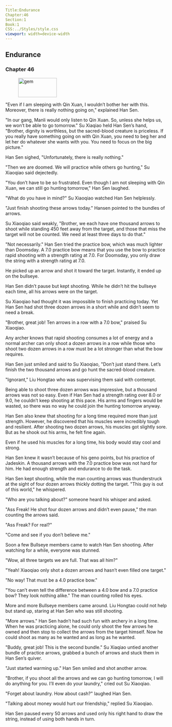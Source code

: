 ```yaml
---
Title:Endurance 
Chapter:46 
Section:1 
Book:1 
CSS:../Styles/style.css 
viewport: width=device-width
---
```

  
## Endurance
### Chapter 46
  
<figure>
	<img src="../Images/gem.gif" alt="gem" id="gem" width="120" height="60" />
</figure>
  

  
"Even if I am sleeping with Qin Xuan, I wouldn’t bother her with this. Moreover, there is really nothing going on," explained Han Sen.

"In our gang, Manli would only listen to Qin Xuan. So, unless she helps us, we won’t be able to go tomorrow." Su Xiaqiao held Han Sen’s hand, "Brother, dignity is worthless, but the sacred-blood creature is priceless. If you really have something going on with Qin Xuan, you need to beg her and let her do whatever she wants with you. You need to focus on the big picture."

Han Sen sighed, "Unfortunately, there is really nothing."

"Then we are doomed. We will practice while others go hunting," Su Xiaoqiao said dejectedly.

"You don’t have to be so frustrated. Even though I am not sleeping with Qin Xuan, we can still go hunting tomorrow," Han Sen laughed.

"What do you have in mind?" Su Xiaoqiao watched Han Sen helplessly.

"Just finish shooting these arrows today." Hansen pointed to the bundles of arrows.

Su Xiaoqiao said weakly, "Brother, we each have one thousand arrows to shoot while standing 450 feet away from the target, and those that miss the target will not be counted. We need at least three days to do that."

"Not necessarily." Han Sen tried the practice bow, which was much lighter than Doomsday. A 7.0 practice bow means that you use the bow to practice rapid shooting with a strength rating at 7.0. For Doomsday, you only draw the string with a strength rating at 7.0.

He picked up an arrow and shot it toward the target. Instantly, it ended up on the bullseye.

Han Sen didn’t pause but kept shooting. While he didn’t hit the bullseye each time, all his arrows were on the target.

Su Xiaoqiao had thought it was impossible to finish practicing today. Yet Han Sen had shot three dozen arrows in a short while and didn’t seem to need a break.

"Brother, great job! Ten arrows in a row with a 7.0 bow," praised Su Xiaoqiao.

Any archer knows that rapid shooting consumes a lot of energy and a normal archer can only shoot a dozen arrows in a row while those who shoot two dozen arrows in a row must be a lot stronger than what the bow requires.

Han Sen just smiled and said to Su Xiaoqiao, "Don’t just stand there. Let’s finish the two thousand arrows and go hunt the sacred-blood creature.

"Ignorant," Liu Hongtao who was supervising them said with contempt.

Being able to shoot three dozen arrows was impressive, but a thousand arrows was not so easy. Even if Han Sen had a strength rating over 8.0 or 9.0, he couldn’t keep shooting at this pace. His arms and fingers would be wasted, so there was no way he could join the hunting tomorrow anyway.

Han Sen also knew that shooting for a long time required more than just strength. However, he discovered that his muscles were incredibly tough and resilient. After shooting two dozen arrows, his muscles got slightly sore. But as he shook out his arms, he felt fine again.

Even if he used his muscles for a long time, his body would stay cool and strong.

Han Sen knew it wasn’t because of his geno points, but his practice of Jadeskin. A thousand arrows with the 7.0 practice bow was not hard for him. He had enough strength and endurance to do the task.

Han Sen kept shooting, while the man counting arrows was thunderstruck at the sight of four dozen arrows thickly dotting the target. "This guy is out of this world," he whispered.

"Who are you talking about?" someone heard his whisper and asked.

"Ass Freak! He shot four dozen arrows and didn’t even pause," the man counting the arrows said.

"Ass Freak? For real?"

"Come and see if you don’t believe me."

Soon a few Bullseye members came to watch Han Sen shooting. After watching for a while, everyone was stunned.

"Wow, all three targets we are full. That was all him?"

"Yeah! Xiaoqiao only shot a dozen arrows and hasn’t even filled one target."

"No way! That must be a 4.0 practice bow."

"You can’t even tell the difference between a 4.0 bow and a 7.0 practice bow? They look nothing alike." The man counting rolled his eyes.

More and more Bullseye members came around. Liu Hongtao could not help but stand up, staring at Han Sen who was still shooting.

"More arrows." Han Sen hadn’t had such fun with archery in a long time. When he was practicing alone, he could only shoot the few arrows he owned and then stop to collect the arrows from the target himself. Now he could shoot as many as he wanted and as long as he wanted.

"Buddy, great job! This is the second bundle." Su Xiaqiao untied another bundle of practice arrows, grabbed a bunch of arrows and stuck them in Han Sen’s quiver.

"Just started warming up." Han Sen smiled and shot another arrow.

"Brother, if you shoot all the arrows and we can go hunting tomorrow, I will do anything for you. I’ll even do your laundry," cried out Su Xiaoqiao.

"Forget about laundry. How about cash?" laughed Han Sen.

"Talking about money would hurt our friendship," replied Su Xiaoqiao.

Han Sen paused every 50 arrows and used only his right hand to draw the string, instead of using both hands in turn.